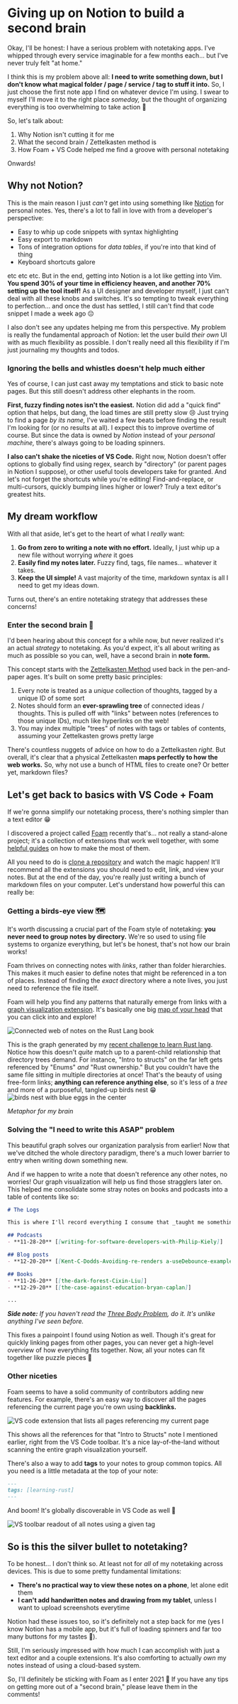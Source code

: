 # Giving up on Notion to build a second brain

Okay, I'll be honest: I have a serious problem with notetaking apps. I've whipped through every service imaginable for a few months each... but I've never truly felt "at home."

I think this is my problem above all: **I need to write something down, but I don't know what magical folder / page / service / tag to stuff it into.** So, I just choose the first note app I find on whatever device I'm using. I swear to myself I'll move it to the right place *someday,* but the thought of organizing everything is too overwhelming to take action 😬

So, let's talk about:

1. Why Notion isn't cutting it for me
2. What the second brain / Zettelkasten method is
3. How Foam + VS Code helped me find a groove with personal notetaking 

Onwards!

## Why not Notion?

This is the main reason I just _can't_ get into using something like [Notion](https://notion.so) for personal notes. Yes, there's a lot to fall in love with from a developer's perspective:

- Easy to whip up code snippets with syntax highlighting
- Easy export to markdown
- Tons of integration options for *data tables*, if you're into that kind of thing
- Keyboard shortcuts galore

etc etc etc. But in the end, getting into Notion is a lot like getting into Vim. **You spend 30% of your time in efficiency heaven, and another 70% setting up the tool itself!** As a UI designer and developer myself, I just can't deal with all these knobs and switches. It's so tempting to tweak everything to perfection... and once the dust has settled, I still can't find that code snippet I made a week ago 😔

I also don't see any updates helping me from this perspective. My problem is really the fundamental approach of Notion: let the user build *their own* UI with as much flexibility as possible. I don't really need all this flexibility if I'm just journaling my thoughts and todos.

### Ignoring the bells and whistles doesn't help much either

Yes of course, I can just cast away my temptations and stick to basic note pages. But this still doesn't address other elephants in the room.

**First, fuzzy finding notes isn't the easiest.** Notion did add a "quick find" option that helps, but dang, the load times are still pretty slow 😢 Just trying to find a page _by its name,_ I've waited a few beats before finding the result I'm looking for (or no results at all). I expect this to improve overtime of course. But since the data is owned by _Notion_ instead of your _personal machine,_ there's always going to be loading spinners.

**I also can't shake the niceties of VS Code.** Right now, Notion doesn't offer options to globally find using regex, search by "directory" (or parent pages in Notion I suppose), or other useful tools developers take for granted. And let's not forget the shortcuts while you're editing! Find-and-replace, or multi-cursors, quickly bumping lines higher or lower? Truly a text editor's greatest hits.

## My dream workflow

With all that aside, let's get to the heart of what I _really_ want:

1. **Go from zero to writing a note with no effort.** Ideally, I just whip up a new file without worrying _where_ it goes
2. **Easily find my notes later.** Fuzzy find, tags, file names... whatever it takes.
3. **Keep the UI simple!** A vast majority of the time, markdown syntax is all I need to get my ideas down.

Turns out, there's an entire notetaking strategy that addresses these concerns!

### Enter the second brain 🧠

I'd been hearing about this concept for a while now, but never realized it's an actual _strategy_ to notetaking. As you'd expect, it's all about writing as much as possible so you can, well, have a second brain in **note form.** 

This concept starts with the [Zettelkasten Method](https://zettelkasten.de/introduction/) used back in the pen-and-paper ages. It's built on some pretty basic principles:

1. Every note is treated as a _unique_ collection of thoughts, tagged by a unique ID of some sort
2. Notes should form an **ever-sprawling tree** of connected ideas / thoughts. This is pulled off with "links" between notes (references to those unique IDs), much like hyperlinks on the web!
3. You may index multiple "trees" of notes with tags or tables of contents, assuming your Zettelkasten grows pretty large

There's countless nuggets of advice on how to do a Zettelkasten *right*. But overall, it's clear that a physical Zettelkasten **maps perfectly to how the web works.** So, why not use a bunch of HTML files to create one? Or better yet, markdown files?

## Let's get back to basics with VS Code + Foam

If we're gonna simplify our notetaking process, there's nothing simpler than a text editor 😁

I discovered a project called [Foam](https://foambubble.github.io/foam/) recently that's... not really a stand-alone project; it's a collection of extensions that work well together, with some [helpful guides](https://foambubble.github.io/foam/recipes/recipes) on how to make the most of them.

All you need to do is [clone a repository](https://github.com/foambubble/foam-template) and watch the magic happen! It'll recommend all the extensions you should need to edit, link, and view your notes. But at the end of the day, you're really just writing a bunch of markdown files on your computer. Let's understand how powerful this can really be:

### Getting a birds-eye view 🗺

It's worth discussing a crucial part of the Foam style of notetaking: **you never need to group notes by directory.** We're so used to using file systems to organize everything, but let's be honest, that's not how our brain works!

Foam thrives on connecting notes with _links_, rather than folder hierarchies. This makes it much easier to define notes that might be referenced in a ton of places. Instead of finding the _exact_ directory where a note lives, you just need to reference the file itself.

Foam will help you find any patterns that naturally emerge from links with a [graph visualization extension](https://foambubble.github.io/foam/features/graph-visualisation). It's basically one big [map of your head](https://www.youtube.com/watch?v=jPCuQMKVh0Y) that you can click into and explore!

![Connected web of notes on the Rust Lang book](https://raw.githubusercontent.com/Holben888/personal-blog/main/building-a-second-brain/1-foam-graph.png)

This is the graph generated by my [recent challenge to learn Rust lang](https://twitter.com/BHolmesDev/status/1329265837828677632). Notice how this doesn't _quite_ match up to a parent-child relationship that directory trees demand. For instance, "Intro to structs" on the far left gets referenced by "Enums" _and_ "Rust ownership." But you couldn't have the same file sitting in multiple directories at once! That's the beauty of using free-form links; **anything can reference anything else**, so it's less of a _tree_ and more of a purposeful, tangled-up birds nest 😁
![birds nest with blue eggs in the center](https://www.birdwatchersdigest.com/bwdsite/wp-content/uploads/2015/01/robin-e1431602899326.jpeg)

_Metaphor for my brain_

### Solving the "I need to write this ASAP" problem

This beautiful graph solves our organization paralysis from earlier! Now that we've ditched the whole directory paradigm, there's a much lower barrier to entry when writing down something new.

And if we happen to write a note that doesn't reference any other notes, no worries! Our graph visualization will help us find those stragglers later on. This helped me consolidate some stray notes on books and podcasts into a table of contents like so:

```md
# The Logs

This is where I'll record everything I consume that _taught me something._ Topic? Doesn't matter. Length of the summary? Could be a couple words. Just need to record everything I possibly can!

## Podcasts
- **11-28-20** [[writing-for-software-developers-with-Philip-Kiely]]

## Blog posts
- **12-20-20** [[Kent-C-Dodds-Avoiding-re-renders a-useDebounce-example.md]]

## Books
- **11-26-20** [[the-dark-forest-Cixin-Liu]]
- **12-29-20** [[the-case-against-education-bryan-caplan]]

...
```

_**Side note:** If you haven't read the [Three Body Problem](https://www.amazon.com/Three-Body-Problem-Cixin-Liu/dp/0765382032/ref=sr_1_1?crid=3TMIORQZ73Q6E&dchild=1&keywords=three+body+problem&qid=1609545547&sprefix=three+body+%2Caps%2C202&sr=8-1), do it. It's unlike anything I've seen before._

This fixes a painpoint I found using Notion as well. Though it's great for quickly linking pages from other pages, you can never get a high-level overview of how everything fits together. Now, all your notes can fit together like puzzle pieces 🧩 

### Other niceties

Foam seems to have a solid community of contributors adding new features. For example, there's an easy way to discover all the pages referencing the current page you're own using **backlinks.**

![VS code extension that lists all pages referencing my current page](https://raw.githubusercontent.com/Holben888/personal-blog/main/building-a-second-brain/2-backlinks.png)

This shows all the references for that "Intro to Structs" note I mentioned earlier, right from the VS Code toolbar. It's a nice lay-of-the-land without scanning the entire graph visualization yourself.

There's also a way to add **tags** to your notes to group common topics. All you need is a little metadata at the top of your note:

```md
---
tags: [learning-rust]
---
```

And boom! It's globally discoverable in VS Code as well 💪

![VS toolbar readout of all notes using a given tag](https://raw.githubusercontent.com/Holben888/personal-blog/main/building-a-second-brain/3-tag-explorer.png)

## So is this the silver bullet to notetaking?

To be honest... I don't think so. At least not for _all_ of my notetaking across devices. This is due to some pretty fundamental limitations:

- **There's no practical way to view these notes on a phone**, let alone edit them
- **I can't add handwritten notes and drawing from my tablet**, unless I want to upload screenshots everytime

Notion had these issues too, so it's definitely not a step back for me (yes I know Notion has a mobile app, but it's full of loading spinners and far too many buttons for my tastes 😬).

Still, I'm seriously impressed with how much I can accomplish with just a text editor and a couple extensions. It's also comforting to actually _own_ my notes instead of using a cloud-based system.

So, I'll definitely be sticking with Foam as I enter 2021 🎉 If you have any tips on getting more out of a "second brain," please leave them in the comments!